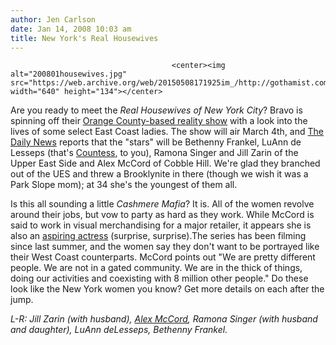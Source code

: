 ```yaml
---
author: Jen Carlson
date: Jan 14, 2008 10:03 am
title: New York's Real Housewives
---
```


	
										<center><img alt="200801housewives.jpg" src="https://web.archive.org/web/20150508171925im_/http://gothamist.com/attachments/arts_jen/200801housewives.jpg" width="640" height="134"></center>
<p>
Are you ready to meet the <em>Real Housewives of New York City</em>? Bravo is spinning off their <a href="https://web.archive.org/web/20150508171925/http://www.bravotv.com/Real_Housewives_3/index.php">Orange County-based reality show</a> with a look into the lives of some select East Coast ladies. The show will air March 4th, and <a href="https://web.archive.org/web/20150508171925/http://www.nydailynews.com/entertainment/tv/2008/01/14/2008-01-14_bravo_spinoff_real_housewives_of_new_yor-1.html">The Daily News</a> reports that the &quot;stars&quot; will be Bethenny Frankel, LuAnn de Lesseps (that&apos;s <a href="https://web.archive.org/web/20150508171925/http://wcbstv.com/cbs2crew/Countess.LuAnn.de.2.231120.html">Countess</a>, to you), Ramona Singer and Jill Zarin of the Upper East Side and Alex McCord of Cobble Hill. We&apos;re glad they branched out of the UES and threw a Brooklynite in there (though we wish it was a Park Slope mom); at 34 she&apos;s the youngest of them all. 

</p><p>Is this all sounding a little <em>Cashmere Mafia</em>? It is. All of the women revolve around their jobs, but vow to party as hard as they work. While McCord is said to work in visual merchandising for a major retailer, it appears she is also an <a href="https://web.archive.org/web/20150508171925/http://www.alexmccord.com/">aspiring actress</a> (surprise, surprise).The series has been filming since last summer, and the women say they don&apos;t want to be portrayed like their West Coast counterparts. McCord points out &quot;We are pretty different people. We are not in a gated community. We are in the thick of things, doing our activities and coexisting with 8 million other people.&quot; Do these look like the New York women you know? Get more details on each after the jump. </p>

<p><em>L-R: Jill Zarin (with husband), <a href="https://web.archive.org/web/20150508171925/http://www.imdb.com/name/nm0566363">Alex McCord</a>, Ramona Singer (with husband and daughter), LuAnn deLesseps, Bethenny Frankel.</em></p>					
										
									
				